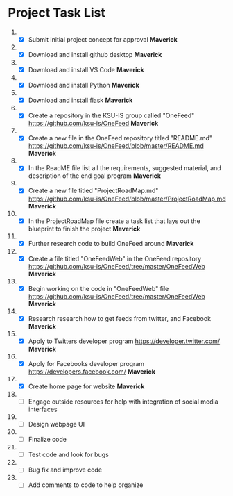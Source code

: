 # Project Task List

1. - [x] Submit initial project concept for approval **Maverick**
1. - [x] Download and install github desktop **Maverick**
1. - [x] Download and install VS Code **Maverick**
1. - [x] Download and install Python **Maverick**
1. - [x] Download and install flask **Maverick**
1. - [x] Create a repository in the KSU-IS group called "OneFeed" https://github.com/ksu-is/OneFeed **Maverick**
1. - [x] Create a new file in the OneFeed repository titled "README.md" https://github.com/ksu-is/OneFeed/blob/master/README.md **Maverick**
1. - [x] In the ReadME file list all the requirements, suggested material, and description of the end goal program **Maverick**
1. - [x] Create a new file titled "ProjectRoadMap.md" https://github.com/ksu-is/OneFeed/blob/master/ProjectRoadMap.md **Maverick**
1. - [x] In the ProjectRoadMap file create a task list that lays out the blueprint to finish the project **Maverick**
1. - [x] Further research code to build OneFeed around **Maverick**
1. - [x] Create a file titled "OneFeedWeb" in the OneFeed repository https://github.com/ksu-is/OneFeed/tree/master/OneFeedWeb **Maverick**
1. - [x] Begin working on the code in "OneFeedWeb" file https://github.com/ksu-is/OneFeed/tree/master/OneFeedWeb **Maverick**
1. - [x] Research research how to get feeds from twitter, and Facebook **Maverick**
1. - [x] Apply to Twitters developer program https://developer.twitter.com/ **Maverick**
1. - [x] Apply for Facebooks developer program https://developers.facebook.com/ **Maverick**
1. - [x] Create home page for website **Maverick**
1. - [ ] Engage outside resources for help with integration of social media interfaces
1. - [ ] Design webpage UI
1. - [ ] Finalize code
1. - [ ] Test code and look for bugs
1. - [ ] Bug fix and improve code
1. - [ ] Add comments to code to help organize
